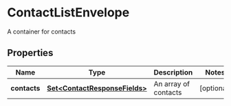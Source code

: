 

# ContactListEnvelope

A container for contacts

## Properties

| Name | Type | Description | Notes |
|------------ | ------------- | ------------- | -------------|
|**contacts** | [**Set&lt;ContactResponseFields&gt;**](ContactResponseFields.md) | An array of contacts |  [optional] |



